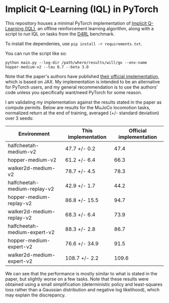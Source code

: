 # Implicit Q-Learning (IQL) in PyTorch
This repository houses a minimal PyTorch implementation of [Implicit Q-Learning (IQL)](https://arxiv.org/abs/2110.06169), an offline reinforcement learning algorithm, along with a script to run IQL on tasks from the [D4RL](https://github.com/rail-berkeley/d4rl) benchmark.

To install the dependenies, use `pip install -r requirements.txt`.

You can run the script like so:
```
python main.py --log-dir /path/where/results/will/go --env-name hopper-medium-v2 --tau 0.7 --beta 3.0
```

Note that the paper's authors have published [their official implementation](https://github.com/ikostrikov/implicit_q_learning), which is based on JAX. My implementation is intended to be an alternative for PyTorch users, and my general recommendation is to use the authors' code unless you specifically want/need PyTorch for some reason.

I am validating my implementation against the results stated in the paper as compute permits.
Below are results for the MuJoCo locomotion tasks, normalized return at the end of training, averaged (+/- standard deviation) over 3 seeds:

| Environment | This implementation | Official implementation |
| ----------- | ------------------- | ----------------------- |
| halfcheetah-medium-v2 | 47.7 +/- 0.2 | 47.4 |
| hopper-medium-v2 | 61.2 +/- 6.4 | 66.3 |
| walker2d-medium-v2 | 78.7 +/- 4.5 | 78.3 |
| halfcheetah-medium-replay-v2 | 42.9 +/- 1.7 | 44.2 |
| hopper-medium-replay-v2 | 86.8 +/- 15.5 | 94.7 |
| walker2d-medium-replay-v2 | 68.3 +/- 6.4 | 73.9 |
| halfcheetah-medium-expert-v2 | 88.3 +/- 2.8 | 86.7 |
| hopper-medium-expert-v2 | 76.6 +/- 34.9 | 91.5 |
| walker2d-medium-expert-v2 | 108.7 +/- 2.2 | 109.6 |

We can see that the performance is mostly similar to what is stated in the paper, but slightly worse on a few tasks. Note that these results were obtained using a small simplification (deterministic policy and least-squares loss rather than a Gaussian distribution and negative log likelihood), which may explain the discrepancy.
